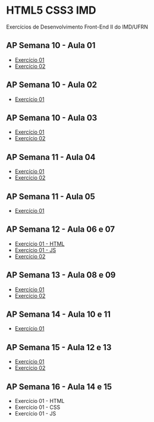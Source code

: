 # HTML5 CSS3 IMD
 Exercícios de Desenvolvimento Front-End II do IMD/UFRN
 
 ## AP Semana 10 - Aula 01
 * [Exercício 01](https://github.com/felipemadu13/HTML5_CSS3_IMD/blob/5c0a90f6e8039a2ec11445460e6a4ec5a4592e07/Desenvolvimento%20Front-End%20II/Semana%2010/frontii_aula_01_ex001.js)
 * [Exercício 02](https://github.com/felipemadu13/HTML5_CSS3_IMD/blob/5c0a90f6e8039a2ec11445460e6a4ec5a4592e07/Desenvolvimento%20Front-End%20II/Semana%2010/frontii_aula_01_ex002.js)

 ## AP Semana 10 - Aula 02
 * [Exercício 01](https://github.com/felipemadu13/HTML5_CSS3_IMD/blob/5c0a90f6e8039a2ec11445460e6a4ec5a4592e07/Desenvolvimento%20Front-End%20II/Semana%2010/frontii_aula_02_ex001.js)

 ## AP Semana 10 - Aula 03
 * [Exercício 01](https://github.com/felipemadu13/HTML5_CSS3_IMD/blob/5c0a90f6e8039a2ec11445460e6a4ec5a4592e07/Desenvolvimento%20Front-End%20II/Semana%2010/frontii_aula_03_ex001.js)
 * [Exercício 02](https://github.com/felipemadu13/HTML5_CSS3_IMD/blob/5c0a90f6e8039a2ec11445460e6a4ec5a4592e07/Desenvolvimento%20Front-End%20II/Semana%2010/frontii_aula_03_ex002.js)

 ## AP Semana 11 - Aula 04
 * [Exercício 01](https://github.com/felipemadu13/HTML5_CSS3_IMD/blob/38fae74ba359085d49e48229c4c604661430ea73/Desenvolvimento%20Front-End%20II/Semana%2011/frontii_aula_04_ex001.js)
 * [Exercício 02](https://github.com/felipemadu13/HTML5_CSS3_IMD/blob/38fae74ba359085d49e48229c4c604661430ea73/Desenvolvimento%20Front-End%20II/Semana%2011/frontii_aula_04_ex002.js)

 ## AP Semana 11 - Aula 05
 * [Exercício 01](https://github.com/felipemadu13/HTML5_CSS3_IMD/blob/38fae74ba359085d49e48229c4c604661430ea73/Desenvolvimento%20Front-End%20II/Semana%2011/frontii_aula_05_ex001.html)

 ## AP Semana 12 - Aula 06 e 07
 * [Exercício 01 - HTML](https://github.com/felipemadu13/HTML5_CSS3_IMD/blob/3413926821ef287f9ecd3e7fc344369d9a9f1571/Desenvolvimento%20Front-End%20II/Semana%2012/frontii_aula_06_07_ex001.html)
 * [Exercício 01 - JS](https://github.com/felipemadu13/HTML5_CSS3_IMD/blob/3413926821ef287f9ecd3e7fc344369d9a9f1571/Desenvolvimento%20Front-End%20II/Semana%2012/frontii_aula_06_07_ex001.js)
 * [Exercício 02](https://github.com/felipemadu13/HTML5_CSS3_IMD/blob/3413926821ef287f9ecd3e7fc344369d9a9f1571/Desenvolvimento%20Front-End%20II/Semana%2012/frontii_aula_06_07_ex002.html)

 ## AP Semana 13 - Aula 08 e 09
 * [Exercício 01](https://github.com/felipemadu13/HTML5_CSS3_IMD/blob/793d41bfe6669a01c586dde3fd74b5169b9da4b8/Desenvolvimento%20Front-End%20II/Semana%2013/frontii_aula_08_09_ex001.html)
 * [Exercício 02](https://github.com/felipemadu13/HTML5_CSS3_IMD/blob/793d41bfe6669a01c586dde3fd74b5169b9da4b8/Desenvolvimento%20Front-End%20II/Semana%2013/frontii_aula_08_09_ex002.html)

## AP Semana 14 - Aula 10 e 11
* [Exercício 01](https://github.com/felipemadu13/HTML5_CSS3_IMD/blob/57cff63fea50890f2b1f09eb5ef8cba151383dea/Desenvolvimento%20Front-End%20II/Semana%2014/frontii_aula_10_11_ex001.html)

## AP Semana 15 - Aula 12 e 13
* [Exercício 01](https://github.com/felipemadu13/HTML5_CSS3_IMD/blob/8b610a51ece818885906025ba3a3f7f4ee448553/Desenvolvimento%20Front-End%20II/Semana%2015/frontii_aula_12_13_ex001.html)
* [Exercício 02](https://github.com/felipemadu13/HTML5_CSS3_IMD/blob/8b610a51ece818885906025ba3a3f7f4ee448553/Desenvolvimento%20Front-End%20II/Semana%2015/frontii_aula_12_13_ex002.html)

## AP Semana 16 - Aula 14 e 15
* Exercício 01 - HTML
* Exercício 01 - CSS
* Exercício 01 - JS

